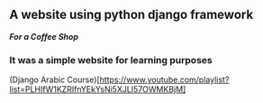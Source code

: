 ## A website using python django framework
***For a Coffee Shop***

### It was a simple website for learning purposes 

(Django Arabic Course)[https://www.youtube.com/playlist?list=PLHIfW1KZRIfnYEkYsNi5XJLI57OWMKBjM]
